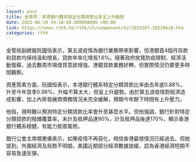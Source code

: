```yaml
---
layout: post
title: 金管局：本港銀行體系特定分類貸款比率呈上升趨勢
date: 2022-06-10 19:18:08.000000000 +08:00
link: https://news.rthk.hk/rthk/ch/component/k2/1652507-20220610.htm
categories: rthk
---
```


金管局副總裁阮國恒表示，第五波疫情為銀行業務帶來影響，但港銀首4個月存款和貸款均保持溫和增長，貸款年率化增長1.6%。隨著政府放寬防疫限制、經濟活動復蘇，過去數周市場借貸意欲增強，港銀貸款業務好轉，但實際情況仍要更多時間觀察。

資產質素方面，阮國恒表示，本港銀行體系特定分類貸款比率由去年底0.88%，升至今年首季0.98%，升幅不算太大，但呈上升趨勢。由於第五波疫情對經濟造成影響，加上內房發展商債務情況未完全緩解，預期今年餘下時間有上升壓力。

他指，現時難以預測特定分類貸款比率會升至甚麼水平。但他強調，銀行針對特定分類貸款的撥備覆蓋率，未計及抵押品達90%，計及抵押品後達170%，顯示香港銀行體系穩健，有能力抵禦風險。

銀行公會主席禤惠儀表示，如果疫情不再惡化，相信香港最壞情況已經過去。但她提到，外圍經濟及局勢不明朗，美國近期部分經濟數據放緩，認為香港經濟短期不容易急速反彈。
